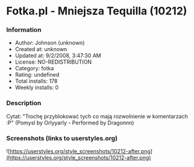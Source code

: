 # Fotka.pl - Mniejsza Tequilla (10212)

### Information
- Author: Johnson (unknown)
- Created at: unknown
- Updated at: 9/2/2008, 3:47:30 AM
- License: NO-REDISTRIBUTION
- Category: fotka
- Rating: undefined
- Total installs: 178
- Weekly installs: 0


### Description
Cytat: "Trochę przyblokować tych co mają rozwolnienie w komentarzach :P"  (Pomysl by Orlyyarly - Performed by Dragonnn)


### Screenshots (links to userstyles.org)
![https://userstyles.org/style_screenshots/10212-after.png](https://userstyles.org/style_screenshots/10212-after.png)



